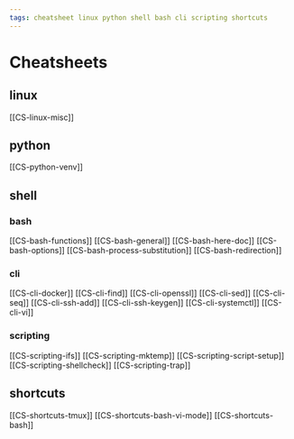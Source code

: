 ```yaml
---
tags: cheatsheet linux python shell bash cli scripting shortcuts
---
```


# Cheatsheets

## linux
[[CS-linux-misc]]

## python
[[CS-python-venv]]

## shell

### bash
[[CS-bash-functions]]
[[CS-bash-general]]
[[CS-bash-here-doc]]
[[CS-bash-options]]
[[CS-bash-process-substitution]]
[[CS-bash-redirection]]

### cli
[[CS-cli-docker]]
[[CS-cli-find]]
[[CS-cli-openssl]]
[[CS-cli-sed]]
[[CS-cli-seq]]
[[CS-cli-ssh-add]]
[[CS-cli-ssh-keygen]]
[[CS-cli-systemctl]]
[[CS-cli-vi]]

### scripting
[[CS-scripting-ifs]]
[[CS-scripting-mktemp]]
[[CS-scripting-script-setup]]
[[CS-scripting-shellcheck]]
[[CS-scripting-trap]]

## shortcuts
[[CS-shortcuts-tmux]]
[[CS-shortcuts-bash-vi-mode]]
[[CS-shortcuts-bash]]
